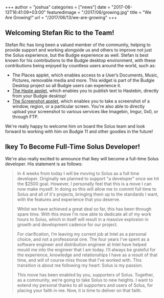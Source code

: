 +++
author = "joshua"
categories = ["news"]
date = "2017-06-13T16:41:09+03:00"
featuredimage = "/2017/06/growing.jpg"
title = "We Are Growing!"
url = "/2017/06/13/we-are-growing"
+++

## Welcoming Stefan Ric to the Team!

Stefan Ric has long been a valued member of the community, helping to provide support and working alongside us and others to improve not just the Solus experience, but the Budgie experience as well. Stefan is best known for his contributions to the Budgie desktop environment, with these contributions being enjoyed by countless users around the world, such as:

- The Places applet, which enables access to a User’s Documents, Music, Pictures, removable media and more. This widget is part of the Budgie Desktop project so all Budgie users can experience it.
- [The Haste applet](https://github.com/cybre/budgie-haste-applet), which enables you to publish text to Hastebin, directly from your Budgie desktop!
- [The Screenshot applet](https://github.com/cybre/budgie-screenshot-applet), which enables you to take a screenshot of a window, region, or a particular screen. You're also able to directly upload your screenshot to various services like Imagebin, Imgur, 0x0, or through FTP.

We're really happy to welcome him on board the Solus team and look forward to working with him on Budgie 11 and other goodies in the future!

## Ikey To Become Full-Time Solus Developer!

We're also really excited to announce that Ikey will become a full-time Solus developer. His statement is as follows:

> In 4 weeks from today I will be moving to Solus as a full time developer. Originally we planned to support "a developer" once we hit the $2500 goal. However, I personally feel that this is a move I can now make myself. In doing so this will allow me to commit full time to Solus and all of it's projects, bringing them up to the standards I want, with the features and experience that you deserve.
>
> Whilst we have achieved a great deal so far, this has been through spare time. With this move I'm now able to dedicate all of my work hours to Solus, which in itself will result in a massive explosion in growth and development cadence for our project. 
>
> For clarification, I’m leaving my current job at Intel as a personal choice, and not a professional one.  The four years I’ve spent as a software engineer and distribution engineer at Intel have helped mould me into the engineer that I am today. I’ll always be grateful for the experience, knowledge and relationships I have as a result of that time, and will of course miss those that I’ve worked with. This transition is about me following my heart: Solus is my passion.
>
> This move has been enabled by you, supporters of Solus. Together, as a community, we’re going to take Solus to new heights. I want to extend my personal thanks to all supporters and users of Solus, for placing your faith in me. Now, it is time to deliver on that faith.